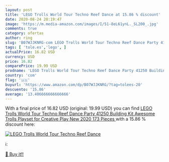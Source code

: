```yaml
---
layout: post
title: 'LEGO Trolls World Tour Techno Reef Dance at 15.86 % discount'
date: 2020-08-24 20:19:47
image: 'https://m.media-amazon.com/images/I/51-8eL61ynL._SL200_.jpg'
comments: true
category: ofertas
author: ring
slug: 'B07WJJKNRG-com LEGO Trolls World Tour Techno Reef Dance Party 41250...'
tags: [ 'tole.es','lego', ]
actualPrice: 16.82 USD
currency: USD
price: 16.82
comparePrice: 19.99 USD
prodname: 'LEGO Trolls World Tour Techno Reef Dance Party 41250 Building Kit  Awesome Trolls Playset for Creative Play  New 2020  173 Pieces '
country: 'com'
flag: '🇺🇸'
buyurl: 'https://www.amazon.com/dp/B07WJJKNRG/?tag=tolees-20'
descuento: '15.86'
average: '13.406666666666666'
---
```


With a final price of 16.82 USD (original: 19.99 USD) you can find [LEGO Trolls World Tour Techno Reef Dance Party 41250 Building Kit  Awesome Trolls Playset for Creative Play  New 2020  173 Pieces ](https://www.amazon.com/dp/B07WJJKNRG/?tag=tolees-20) with a  15.86 % discount here:

[![LEGO Trolls World Tour Techno Reef Dance](https://m.media-amazon.com/images/I/51-8eL61ynL._SL200_.jpg)](https://www.amazon.com/dp/B07WJJKNRG/?tag=tolees-20)

ℹ️:


[🛒 Buy it!!](https://www.amazon.com/dp/B07WJJKNRG/?tag=tolees-20)
